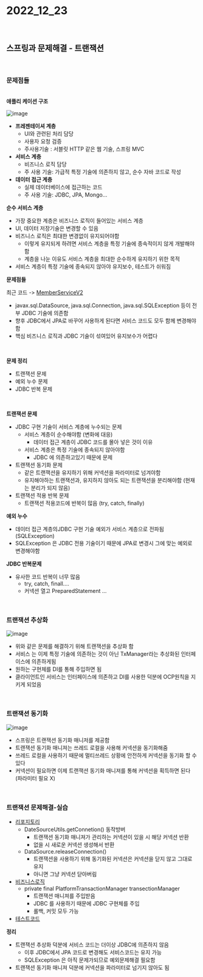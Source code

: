# 2022_12_23

</br>

## 스프링과 문제해결 - 트랜잭션

</br>

### 문제점들

</br>
<b>애플리 케이션 구조</b>

![image](https://user-images.githubusercontent.com/96561194/209420175-ecaca1d3-ff88-49a5-8c95-3ba7122172de.png)

-   **프레젠테이셔 계층**
    -   UI와 관련된 처리 담당
    -   사용자 요청 검증
    -   주사용기술 : 서블릿 HTTP 같은 웹 기술, 스프링 MVC
-   **서비스 계층**
    -   비즈니스 로직 담당
    -   주 사용 기술: 가급적 특정 기술에 의존하지 않고, 순수 자바 코드로 작성
-   **데이터 접근 계층**
    -   실제 데이터베이스에 접근하는 코드
    -   주 사용 기술: JDBC, JPA, Mongo...

**순수 서비스 계층**

-   가장 중요한 계층은 비즈니스 로직이 들어있는 서비스 계층
-   UI, 데이터 저장기술은 변경할 수 있음
-   비즈니스 로직은 최대한 변경없이 유지되어야함
    -   이렇게 유지되게 하려면 서비스 계층을 특정 기술에 종속적이지 않게 개발해야함
    -   계층을 나눈 이유도 서비스 계층을 최대한 순수하게 유지하기 위한 목적
-   서비스 계층이 특정 기술에 종속되지 않아야 유지보수, 테스트가 쉬워짐

**문제점들**

최근 코드 -> [MemberServiceV2](../2022_12_23/code/MemberServiceV2.java)

-   javax.sql.DataSource, java.sql.Connection, java.sql.SQLException 등이 전부 JDBC 기술에 의존함
-   향후 JDBC에서 JPA로 바꾸어 사용하게 된다면 서비스 코드도 모두 함께 변경해야함
-   핵심 비즈니스 로직과 JDBC 기술이 섞여있어 유지보수가 어렵다

</br>

**문제 정리**

-   트랜잭션 문제
-   예외 누수 문제
-   JDBC 반복 문제

</br>

**트랜잭션 문제**

-   JDBC 구현 기술이 서비스 계층에 누수되는 문제
    -   서비스 계층이 순수해야함 (변화에 대응)
        -   데이터 접근 계층이 JDBC 코드를 몰아 넣은 것이 이유
    -   서비스 계층은 특정 기술에 종속되지 않아야함
        -   JDBC 에 의존하고있기 때문에 문제
-   트랜잭션 동기화 문제
    -   같은 트랜잭션을 유지하기 위해 커넥션을 파라미터로 넘겨야함
    -   유지해야하는 트랜잭션과, 유지하지 않아도 되는 트랜잭션을 분리해야함 (현재는 분리가 되지 않음)
-   트랜잭션 적용 반복 문제
    -   트랜잭션 적용코드에 반복이 많음 (try, catch, finally)

**예외 누수**

-   데이터 접근 계층의JDBC 구현 기술 예외가 서비스 계층으로 전파됨 (SQLException)
-   SQLException 은 JDBC 전용 기술이기 때문에 JPA로 변경시 그에 맞는 예외로 변경해야함

**JDBC 반복문제**

-   유사한 코드 반복이 너무 많음
    -   try, catch, finall....
    -   커넥션 열고 PreparedStatement ...

</br>

### <b>트랜잭션 추상화</b>

![image](https://user-images.githubusercontent.com/96561194/209420592-fb0340aa-c4bf-4300-8812-e6286a5c5d5a.png)

-   위와 같은 문제를 해결하기 위해 트랜잭션을 추상화 함
-   서비스 는 이제 특정 기술에 의존하는 것이 아닌 TxManager라는 추상화된 인터페이스에 의존하게됨
-   원하는 구현체를 DI를 통해 주입하면 됨
-   클라이언트인 서비스는 인터페이스에 의존하고 DI를 사용한 덕분에 OCP원칙을 지키게 되었음

</br>

### <b>트랜잭션 동기화</b>

![image](https://user-images.githubusercontent.com/96561194/209420696-eba97c5e-73f0-4764-9e9a-53e6f9826dbe.png)

-   스프링은 트랜잭션 동기화 매니저를 제공함
-   트랜잭션 동기화 매니져는 쓰레드 로컬을 사용해 커넥션을 동기화해줌
-   쓰레드 로컬을 사용하기 때문에 멀티쓰레드 상황에 안전하게 커넥션을 동기화 할 수 있다
-   커넥션이 필요하면 이제 트랜잭션 동기화 매니져를 통해 커넥션을 획득하면 된다 (파라미터 필요 X)

</br>

### </b>트랜잭션 문제해결-실습</b>

-   [리포지토리](./code/MemberRepositoryV3.java)
    -   DateSourceUtils.getConnetion() 동작방버
        -   트랜잭션 동기화 매니져가 관리하는 커넥션이 있을 시 해당 커넥션 반환
        -   없을 시 새로운 커넥션 생성해서 반환
    -   DataSource.releaseConnection()
        -   트랜잭션을 사용하기 위해 동기화된 커넥션은 커넥션을 닫지 않고 그대로 유지
        -   아니면 그냥 커넥션 닫아버림
-   [비즈니스로직](./code/MemberServiceV3_1.java)
    -   private final PlatformTransactionManager transectionManager
        -   트랜잭션 매니져를 주입받음
        -   JDBC 를 사용하기 때문에 JDBC 구현체를 주입
        -   롤백, 커밋 모두 가능
-   [테스트코드](./code/MemberServiceV3_1Test.java)

**정리**

-   트랜잭션 추상화 덕분에 서비스 코드는 더이상 JDBC에 의존하지 않음
    -   이후 JDBC에서 JPA 코드로 변경해도 서비스코드는 유지 가능
    -   SQLException 은 아직 문제가되므로 예외문제해결 필요함
-   트랜잭션 동기화 매니져 덕분에 커넥션을 파라미터로 넘기지 않아도 됨
